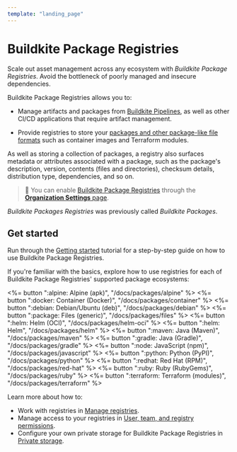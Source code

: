 ```yaml
---
template: "landing_page"
---
```


# Buildkite Package Registries

Scale out asset management across any ecosystem with _Buildkite Package Registries_. Avoid the bottleneck of poorly managed and insecure dependencies.

Buildkite Package Registries allows you to:

- Manage artifacts and packages from [Buildkite Pipelines](/docs/pipelines), as well as other CI/CD applications that require artifact management.

- Provide registries to store your [packages and other package-like file formats](/docs/packages/background) such as container images and Terraform modules.

As well as storing a collection of packages, a registry also surfaces metadata or attributes associated with a package, such as the package's description, version, contents (files and directories), checksum details, distribution type, dependencies, and so on.

> 📘
> You can enable [Buildkite Package Registries](https://buildkite.com/packages) through the [**Organization Settings** page](/docs/packages/permissions#enabling-buildkite-packages).

_Buildkite Packages Registries_ was previously called _Buildkite Packages_.

## Get started

Run through the [Getting started](/docs/packages/getting-started) tutorial for a step-by-step guide on how to use Buildkite Package Registries.

If you're familiar with the basics, explore how to use registries for each of Buildkite Package Registries' supported package ecosystems:

<!-- vale off -->

<div class="ButtonGroup">
  <%= button ":alpine: Alpine (apk)", "/docs/packages/alpine" %>
  <%= button ":docker: Container (Docker)", "/docs/packages/container" %>
  <%= button ":debian: Debian/Ubuntu (deb)", "/docs/packages/debian" %>
  <%= button ":package: Files (generic)", "/docs/packages/files" %>
  <%= button ":helm: Helm (OCI)", "/docs/packages/helm-oci" %>
  <%= button ":helm: Helm", "/docs/packages/helm" %>
  <%= button ":maven: Java (Maven)", "/docs/packages/maven" %>
  <%= button ":gradle: Java (Gradle)", "/docs/packages/gradle" %>
  <%= button ":node: JavaScript (npm)", "/docs/packages/javascript" %>
  <%= button ":python: Python (PyPI)", "/docs/packages/python" %>
  <%= button ":redhat: Red Hat (RPM)", "/docs/packages/red-hat" %>
  <%= button ":ruby: Ruby (RubyGems)", "/docs/packages/ruby" %>
  <%= button ":terraform: Terraform (modules)", "/docs/packages/terraform" %>
</div>

<!-- vale on -->

Learn more about how to:

- Work with registries in [Manage registries](/docs/packages/manage-registries).
- Manage access to your registries in [User, team, and registry permissions](/docs/packages/permissions).
- Configure your own private storage for Buildkite Package Registries in [Private storage](/docs/packages/private-storage).
